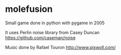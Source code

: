 molefusion
==========

Small game done in python with pygame in 2005

It uses Perlin noise library from Casey Duncan https://github.com/caseman/noise

Music done by Rafael Touron http://www.pixwoll.com/
